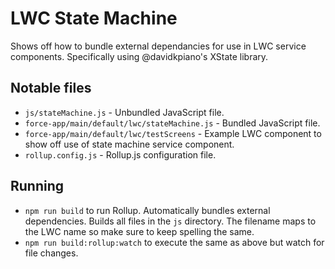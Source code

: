 # LWC State Machine

Shows off how to bundle external dependancies for use in LWC service components. Specifically using @davidkpiano's XState library.

## Notable files

- `js/stateMachine.js` - Unbundled JavaScript file.
- `force-app/main/default/lwc/stateMachine.js` - Bundled JavaScript file.
- `force-app/main/default/lwc/testScreens` - Example LWC component to show off use of state machine service component.
- `rollup.config.js` - Rollup.js configuration file.

## Running

- `npm run build` to run Rollup. Automatically bundles external dependencies. Builds all files in the `js` directory. The filename maps to the LWC name so make sure to keep spelling the same.
- `npm run build:rollup:watch` to execute the same as above but watch for file changes.
